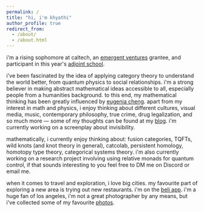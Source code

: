 ```yaml
---
permalink: /
title: "hi, i'm khyathi"
author_profile: true
redirect_from: 
  - /about/
  - /about.html
---
```


i'm a rising sophomore at caltech, an [emergent ventures](https://www.mercatus.org/emergent-ventures) grantee, and participant in this year's [adjoint school](https://adjointschool.com/2025.html). 

i've been fascinated by the idea of applying category theory to understand the world better, from quantum physics to social relationships. i'm a strong believer in making abstract mathematical ideas accessible to all, especially people from a humanities background. to this end, my mathematical thinking has been greatly influenced by [eugenia cheng](https://eugeniacheng.com/). apart from my interest in math and physics, i enjoy thinking about different cultures, visual media, music, contemporary philosophy, true crime, drug legalization, and so much more — some of my thoughts can be found at my [blog](https://khyathikomalan.github.io/year-archive/). i'm currently working on a screenplay about invisibility. 

mathematically, i currently enjoy thinking about: fusion categories, TQFTs, wild knots (and knot theory in general), catcolab, persistent homology, homotopy type theory, categorical systems theory. i'm also currently working on a research project involving using relative monads for quantum control, if that sounds interesting to you feel free to DM me on Discord or email me.

when it comes to travel and exploration, i love big cities. my favourite part of exploring a new area is trying out new restaurants. i'm on the [beli app](https://beliapp.co/app/khyathik). i'm a huge fan of los angeles, i'm not a great photographer by any means, but i've collected some of my favourite [photos](https://khyathikomalan.github.io/portfolio/).


